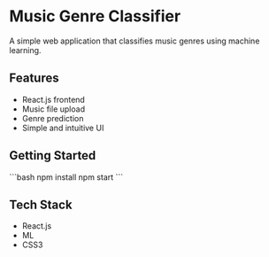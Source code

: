 # Music Genre Classifier

A simple web application that classifies music genres using machine learning.

## Features
- React.js frontend
- Music file upload
- Genre prediction
- Simple and intuitive UI

## Getting Started
\`\`\`bash
npm install
npm start
\`\`\`

## Tech Stack
- React.js
- ML
- CSS3
